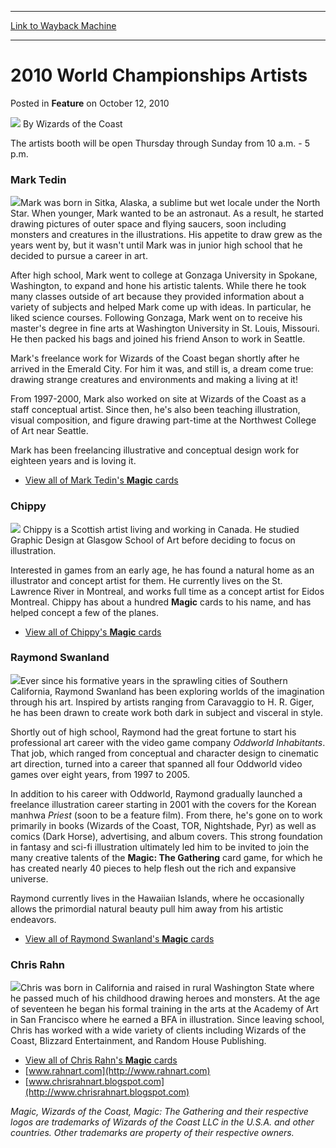 
---
[Link to Wayback Machine](https://web.archive.org/web/20211024072626/https://magic.wizards.com/en/articles/archive/feature/2010-world-championships-artists-2010-10-12)

[_metadata_:author]:- "Wizards of the Coast"
[_metadata_:description]:- "The artists booth will be open Thursday through Sunday from 10 a.m. - 5 p.m. Mark TedinMark was born in Sitka, Alaska, a sublime but wet locale under the North Star. When younger, Mark wanted to be an astronaut. As a result, he started drawing pictures of outer space and flying saucers, soon including monsters and creatures in the illustrations."
[_metadata_:generator]:- "Drupal 7 (http://drupal.org)"
[_metadata_:node]:- "732551"
[_metadata_:publish_date]:- "2010-10-12"
[_metadata_:source]:- "div-main-content"
[_metadata_:title]:- "2010 World Championships Artists"
[_metadata_:wayback_capture_timestamp]:- "2021-10-24 07:26:26"
[_metadata_:wayback_raw_url]:- "https://web.archive.org/web/20211024072626id_/https://magic.wizards.com/en/articles/archive/feature/2010-world-championships-artists-2010-10-12"
[_metadata_:wayback_url]:- "https://magic.wizards.com/en/articles/archive/feature/2010-world-championships-artists-2010-10-12"
---


2010 World Championships Artists
================================



 Posted in **Feature**
 on October 12, 2010 






![](https://media.magic.wizards.com/styles/auth_small/public/images/person/wizards_author.jpg)
By Wizards of the Coast











The artists booth will be open Thursday through Sunday from 10 a.m. - 5 p.m. 

### Mark Tedin

![](https://media.magic.wizards.com/image_legacy_migration/mtg/images/daily/events/worlds10/artist_tedin.jpg)Mark was born in Sitka, Alaska, a sublime but wet locale under the North Star. When younger, Mark wanted to be an astronaut. As a result, he started drawing pictures of outer space and flying saucers, soon including monsters and creatures in the illustrations. His appetite to draw grew as the years went by, but it wasn't until Mark was in junior high school that he decided to pursue a career in art.

After high school, Mark went to college at Gonzaga University in Spokane, Washington, to expand and hone his artistic talents. While there he took many classes outside of art because they provided information about a variety of subjects and helped Mark come up with ideas. In particular, he liked science courses. Following Gonzaga, Mark went on to receive his master's degree in fine arts at Washington University in St. Louis, Missouri. He then packed his bags and joined his friend Anson to work in Seattle.

Mark's freelance work for Wizards of the Coast began shortly after he arrived in the Emerald City. For him it was, and still is, a dream come true: drawing strange creatures and environments and making a living at it!

 From 1997-2000, Mark also worked on site at Wizards of the Coast as a staff conceptual artist. Since then, he's also been teaching illustration, visual composition, and figure drawing part-time at the Northwest College of Art near Seattle.

Mark has been freelancing illustrative and conceptual design work for eighteen years and is loving it.

* [View all of Mark Tedin's **Magic** cards](http://gatherer.wizards.com/Pages/Search/Default.aspx?output=spoiler&method=visual&action=advanced&artist=+%5bmark%5d+%5btedin%5d)

### Chippy

![](https://media.magic.wizards.com/image_legacy_migration/mtg/images/daily/events/worlds10/artist_chippy.jpg) Chippy is a Scottish artist living and working in Canada. He studied Graphic Design at Glasgow School of Art before deciding to focus on illustration.

Interested in games from an early age, he has found a natural home as an illustrator and concept artist for them. He currently lives on the St. Lawrence River in Montreal, and works full time as a concept artist for Eidos Montreal. Chippy has about a hundred **Magic** cards to his name, and has helped concept a few of the planes. 

* [View all of Chippy's **Magic** cards](http://gatherer.wizards.com/Pages/Search/Default.aspx?output=spoiler&method=visual&action=advanced&artist=+%5bchippy%5d)

### Raymond Swanland

![](https://media.magic.wizards.com/image_legacy_migration/mtg/images/daily/events/worlds10/artist_swanland.jpg)Ever since his formative years in the sprawling cities of Southern California, Raymond Swanland has been exploring worlds of the imagination through his art. Inspired by artists ranging from Caravaggio to H. R. Giger, he has been drawn to create work both dark in subject and visceral in style.

Shortly out of high school, Raymond had the great fortune to start his professional art career with the video game company *Oddworld Inhabitants*. That job, which ranged from conceptual and character design to cinematic art direction, turned into a career that spanned all four Oddworld video games over eight years, from 1997 to 2005. 

In addition to his career with Oddworld, Raymond gradually launched a freelance illustration career starting in 2001 with the covers for the Korean manhwa *Priest* (soon to be a feature film). From there, he's gone on to work primarily in books (Wizards of the Coast, TOR, Nightshade, Pyr) as well as comics (Dark Horse), advertising, and album covers. This strong foundation in fantasy and sci-fi illustration ultimately led him to be invited to join the many creative talents of the **Magic: The Gathering** card game, for which he has created nearly 40 pieces to help flesh out the rich and expansive universe.

Raymond currently lives in the Hawaiian Islands, where he occasionally allows the primordial natural beauty pull him away from his artistic endeavors.

* [View all of Raymond Swanland's **Magic** cards](http://gatherer.wizards.com/Pages/Search/Default.aspx?output=spoiler&method=visual&action=advanced&artist=+%5braymond%5d+%5bswanland%5d)

### Chris Rahn

![](https://media.magic.wizards.com/image_legacy_migration/mtg/images/daily/events/worlds10/artist_rahn.jpg)Chris was born in California and raised in rural Washington State where he passed much of his childhood drawing heroes and monsters. At the age of seventeen he began his formal training in the arts at the Academy of Art in San Francisco where he earned a BFA in illustration. Since leaving school, Chris has worked with a wide variety of clients including Wizards of the Coast, Blizzard Entertainment, and Random House Publishing.

* [View all of Chris Rahn's **Magic** cards](http://gatherer.wizards.com/Pages/Search/Default.aspx?output=spoiler&method=visual&action=advanced&artist=+%5bchris%5d+%5brahn%5d)
* [www.rahnart.com](http://www.rahnart.com)
* [www.chrisrahnart.blogspot.com](http://www.chrisrahnart.blogspot.com)

*Magic, Wizards of the Coast, Magic: The Gathering and their respective logos are trademarks of Wizards of the Coast LLC in the U.S.A. and other countries. Other trademarks are property of their respective owners.* 







